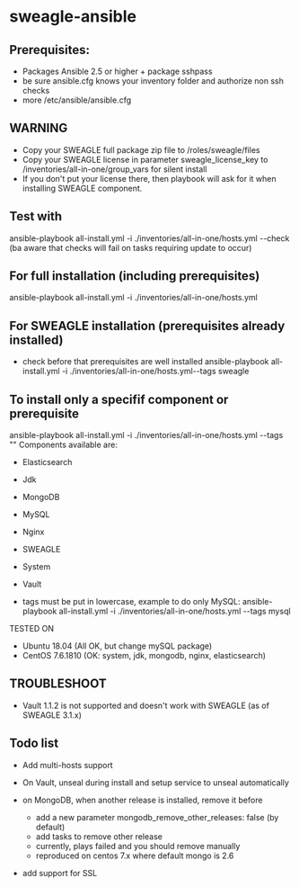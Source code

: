 # sweagle-ansible


## Prerequisites:
- Packages Ansible 2.5 or higher + package sshpass
- be sure ansible.cfg knows your inventory folder and authorize non ssh checks
- more /etc/ansible/ansible.cfg

## WARNING
- Copy your SWEAGLE full package zip file to /roles/sweagle/files
- Copy your SWEAGLE license in parameter sweagle_license_key to /inventories/all-in-one/group_vars for silent install
- If you don't put your license there, then playbook will ask for it when installing SWEAGLE component.

## Test with
ansible-playbook all-install.yml -i ./inventories/all-in-one/hosts.yml --check
(ba aware that checks will fail on tasks requiring update to occur)

## For full installation (including prerequisites)
ansible-playbook all-install.yml -i ./inventories/all-in-one/hosts.yml

## For SWEAGLE installation (prerequisites already installed)
- check before that prerequisites are well installed
ansible-playbook all-install.yml -i ./inventories/all-in-one/hosts.yml--tags sweagle

## To install only a specifif component or prerequisite
ansible-playbook all-install.yml -i ./inventories/all-in-one/hosts.yml --tags "<COMPONENT>"
Components available are:
- Elasticsearch
- Jdk
- MongoDB
- MySQL
- Nginx
- SWEAGLE
- System
- Vault

- tags must be put in lowercase, example to do only MySQL:
ansible-playbook all-install.yml -i ./inventories/all-in-one/hosts.yml --tags mysql


TESTED ON
- Ubuntu 18.04 (All OK, but change mySQL package)
- CentOS 7.6.1810 (OK: system, jdk, mongodb, nginx, elasticsearch)


## TROUBLESHOOT
- Vault 1.1.2 is not supported and doesn't work with SWEAGLE (as of SWEAGLE 3.1.x)


## Todo list

- Add multi-hosts support

- On Vault, unseal during install and setup service to unseal automatically

- on MongoDB, when another release is installed, remove it before
  - add a new parameter mongodb_remove_other_releases: false (by default)
  - add tasks to remove other release
  - currently, plays failed and you should remove manually
  - reproduced on centos 7.x where default mongo is 2.6

- add support for SSL
